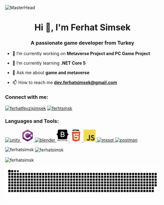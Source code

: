 
 ![MasterHead](https://i.pinimg.com/originals/a7/d7/0e/a7d70ed97af705408c70f43af9dfa878.png)

<h1 align="center">Hi 👋, I'm Ferhat Simsek</h1>
<h3 align="center">A passionate game developer from Turkey</h3>

- 🔭 I’m currently working on **Metaverse Project and PC Game Project**

- 🌱 I’m currently learning **.NET Core 5**

- 💬 Ask me about **game and metaverse**

- 📫 How to reach me **dev.ferhatsimsek@gmail.com**

<h3 align="left">Connect with me:</h3>
<p align="left">
<a href="https://linkedin.com/in/ferhatfevzişimşek" target="blank"><img align="center" src="https://raw.githubusercontent.com/rahuldkjain/github-profile-readme-generator/master/src/images/icons/Social/linked-in-alt.svg" alt="ferhatfevzişimşek" height="30" width="40" /></a>
<a href="https://instagram.com/ferhtsmsk" target="blank"><img align="center" src="https://raw.githubusercontent.com/rahuldkjain/github-profile-readme-generator/master/src/images/icons/Social/instagram.svg" alt="ferhtsmsk" height="30" width="40" /></a>
</p>

<h3 align="left">Languages and Tools:</h3>
<p align="left"> <a href="https://unity.com/" target="_blank" rel="noreferrer"> <img src="https://www.vectorlogo.zone/logos/unity3d/unity3d-icon.svg" alt="unity" width="40" height="40"/> </a> <a href="https://www.w3schools.com/cs/" target="_blank" rel="noreferrer"> <img src="https://raw.githubusercontent.com/devicons/devicon/master/icons/csharp/csharp-original.svg" alt="csharp" width="40" height="40"/> </a> <a href="https://www.blender.org/" target="_blank" rel="noreferrer"> <img src="https://download.blender.org/branding/community/blender_community_badge_white.svg" alt="blender" width="40" height="40"/> </a> <a href="https://getbootstrap.com" target="_blank" rel="noreferrer"> <img src="https://raw.githubusercontent.com/devicons/devicon/master/icons/bootstrap/bootstrap-plain-wordmark.svg" alt="bootstrap" width="40" height="40"/> </a>  <a href="https://www.w3.org/html/" target="_blank" rel="noreferrer"> <img src="https://raw.githubusercontent.com/devicons/devicon/master/icons/html5/html5-original-wordmark.svg" alt="html5" width="40" height="40"/> </a> <a href="https://developer.mozilla.org/en-US/docs/Web/JavaScript" target="_blank" rel="noreferrer"> <img src="https://raw.githubusercontent.com/devicons/devicon/master/icons/javascript/javascript-original.svg" alt="javascript" width="40" height="40"/> </a> <a href="https://www.microsoft.com/en-us/sql-server" target="_blank" rel="noreferrer"> <img src="https://www.svgrepo.com/show/303229/microsoft-sql-server-logo.svg" alt="mssql" width="40" height="40"/> </a> <a href="https://postman.com" target="_blank" rel="noreferrer"> <img src="https://www.vectorlogo.zone/logos/getpostman/getpostman-icon.svg" alt="postman" width="40" height="40"/> </a> </p>

<p><img align="left" src="https://github-readme-stats.vercel.app/api/top-langs?username=ferhatsimsk&show_icons=true&locale=en&layout=compact" alt="ferhatsimsk" /></p>

<p>&nbsp;<img align="center" src="https://github-readme-stats.vercel.app/api?username=ferhatsimsk&show_icons=true&locale=en" alt="ferhatsimsk" /></p>

<p><img align="center" src="https://github-readme-streak-stats.herokuapp.com/?user=ferhatsimsk&" alt="ferhatsimsk" /></p>







<picture>
  <source media="(prefers-color-scheme: dark)" srcset="https://raw.githubusercontent.com/ferhatsimsk/ferhatsimsk/output/github-contribution-grid-snake-dark.svg">
  <source media="(prefers-color-scheme: light)" srcset="https://raw.githubusercontent.com/ferhatsimsk/ferhatsimsk/output/github-contribution-grid-snake.svg">
  <img alt="github contribution grid snake animation" src="https://raw.githubusercontent.com/ferhatsimsk/ferhatsimsk/output/github-contribution-grid-snake.svg">
</picture>

